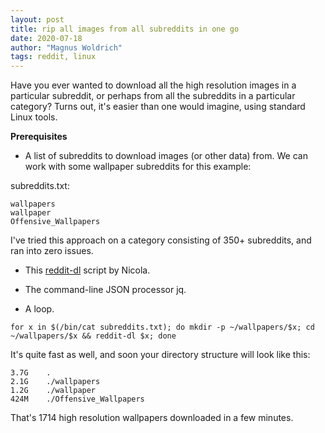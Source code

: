 ```yaml
---
layout: post
title: rip all images from all subreddits in one go
date: 2020-07-18
author: "Magnus Woldrich"
tags: reddit, linux
---
```


Have you ever wanted to download all the high resolution images in a
particular subreddit, or perhaps from all the subreddits in a particular
category? Turns out, it's easier than one would imagine, using standard
Linux tools.

**Prerequisites**

- A list of subreddits to download images (or other data) from.
We can work with some wallpaper subreddits for this example:

subreddits.txt:
```
wallpapers
wallpaper
Offensive_Wallpapers
```

I've tried this approach on a category consisting of 350+ subreddits,
and ran into zero issues.

- This [reddit-dl](https://github.com/trapd00r/utils/blob/master/reddit-dl) script by Nicola.

- The command-line JSON processor jq.

- A loop.


```
for x in $(/bin/cat subreddits.txt); do mkdir -p ~/wallpapers/$x; cd ~/wallpapers/$x && reddit-dl $x; done
```

It's quite fast as well, and soon your directory structure will look like this:

```
3.7G	.
2.1G	./wallpapers
1.2G	./wallpaper
424M	./Offensive_Wallpapers
```

That's 1714 high resolution wallpapers downloaded in a few minutes.
